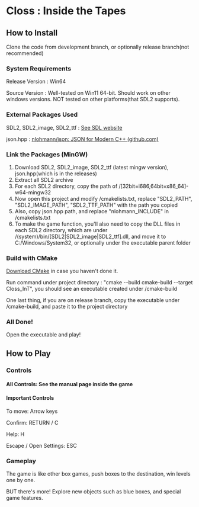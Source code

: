 # Closs : Inside the Tapes

## How to Install

Clone the code from development branch, or optionally release branch(not recommended)

### System Requirements

Release Version : Win64

Source Version : Well-tested on Win11 64-bit. Should work on other windows versions. NOT tested on other platforms(that SDL2 supports).

### External Packages Used

SDL2, SDL2_image, SDL2_ttf : [See SDL website](www.libsdl.org)

json.hpp : [nlohmann/json: JSON for Modern C++ (github.com)](https://github.com/nlohmann/json)

### Link the Packages (MinGW)

1. Download SDL2, SDL2_image, SDL2_ttf (latest mingw version), json.hpp(which is in the releases)
2. Extract all SDL2 archive
3. For each SDL2 directory, copy the path of /[32bit=i686,64bit=x86_64]-w64-mingw32
4. Now open this project and modify /cmakelists.txt, replace "SDL2_PATH", "SDL2_IMAGE_PATH", "SDL2_TTF_PATH" with the path you copied
5. Also, copy json.hpp path, and replace "nlohmann_INCLUDE" in /cmakelists.txt
6. To make the game function, you'll also need to copy the DLL files in each SDL2 directory, which are under /(system)/bin/[SDL2|SDL2_image|SDL2_ttf].dll, and move it to C:/Windows/System32, or optionally under the executable parent folder

### Build with CMake

[Download CMake](https://cmake.org/download/) in case you haven't done it.

Run command under project directory : "cmake --build cmake-build --target Closs_InT", you should see an executable created under /cmake-build

One last thing, if you are on release branch, copy the executable under /cmake-build, and paste it to the project directory

### All Done!

Open the executable and play!

## How to Play

### Controls

#### All Controls: See the manual page inside the game

#### Important Controls

To move: Arrow keys

Confirm: RETURN / C

Help: H

Escape / Open Settings: ESC

### Gameplay

The game is like other box games, push boxes to the destination, win levels one by one.

BUT there's more! Explore new objects such as blue boxes, and special game features.